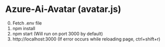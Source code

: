 # Azure-Ai-Avatar (avatar.js)

0. Fetch .env file
1. npm install
2. npm start (Will run on port 3000 by default)
3. http://localhost:3000 (If error occurs while reloading page, ctrl+shift+r)
